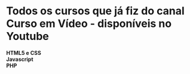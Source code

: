 # Todos os cursos que já fiz do canal Curso em Vídeo - disponíveis no Youtube

**HTML5 e CSS**<br>
**Javascript**<br>
**PHP**